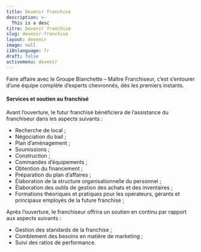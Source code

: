 ```yaml
---
title: Devenir franchise
description: >-
  This is a desc
titre: Devenir franchise
slug: devenir-franchise
layout: devenir
image: null
i18nlanguage: fr
draft: false
activemenu: devenir
---
```

Faire affaire avec le Groupe Blanchette – Maître Franchiseur, c’est s’entourer d’une équipe complète d’experts chevronnés, dès les premiers instants. 

#### Services et soutien au franchisé

Avant l’ouverture, le futur franchisé bénéficiera de l’assistance du franchiseur dans les aspects suivants :

- Recherche de local ;
- Négociation du bail ; 
- Plan d’aménagement ;
- Soumissions ;
- Construction ;
- Commandes d’équipements ;
- Obtention du financement ;
- Préparation du plan d’affaires ;
- Élaboration de la structure organisationnelle du personnel ; 
- Élaboration des outils de gestion des achats et des inventaires ;
- Formations théoriques et pratiques pour les opérateurs, gérants et principaux employés de la future franchise ; 

Après l’ouverture, le franchiseur offrira un soutien en continu par rapport aux aspects suivants :

- Gestion des standards de la franchise ;
- Comblement des besoins en matière de marketing ;
- Suivi des ratios de performance.
